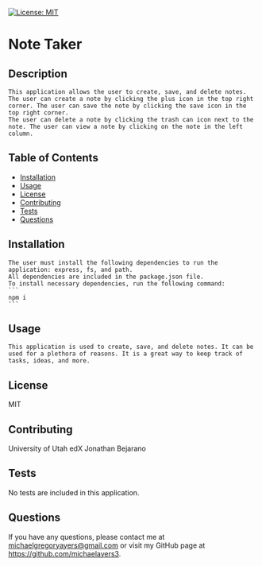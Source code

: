 
[![License: MIT](https://img.shields.io/badge/License-MIT-yellow.svg)](https://opensource.org/licenses/MIT)
 # Note Taker


 ## Description
    This application allows the user to create, save, and delete notes. The user can create a note by clicking the plus icon in the top right corner. The user can save the note by clicking the save icon in the top right corner. 
    The user can delete a note by clicking the trash can icon next to the note. The user can view a note by clicking on the note in the left column.             
        
 ## Table of Contents
 * [Installation](#installation)
 * [Usage](#usage)
 * [License](#license)
 * [Contributing](#contributing)
 * [Tests](#tests)
 * [Questions](#questions)
                
 ## Installation
 
    The user must install the following dependencies to run the application: express, fs, and path.
    All dependencies are included in the package.json file. 
    To install necessary dependencies, run the following command:
    ```
    npm i
    ```         

 ## Usage
    This application is used to create, save, and delete notes. It can be used for a plethora of reasons. It is a great way to keep track of tasks, ideas, and more.       
        
 ## License
 MIT
        
 ## Contributing
  University of Utah
  edX
  Jonathan Bejarano           
        
 ## Tests
   No tests are included in this application.          
        
 ## Questions
 If you have any questions, please contact me at michaelgregoryayers@gmail.com or visit my GitHub page at
        https://github.com/michaelayers3.
    
